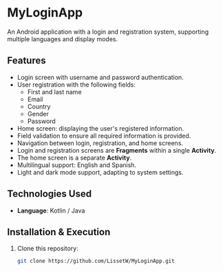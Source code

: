 # MyLoginApp

An Android application with a login and registration system, supporting multiple languages and display modes.

## Features  
- Login screen with username and password authentication.  
- User registration with the following fields:  
  - First and last name  
  - Email  
  - Country  
  - Gender  
  - Password  
- Home screen: displaying the user's registered information.  
- Field validation to ensure all required information is provided.  
- Navigation between login, registration, and home screens.  
- Login and registration screens are **Fragments** within a single **Activity**.  
- The home screen is a separate **Activity**.  
- Multilingual support: English and Spanish.  
- Light and dark mode support, adapting to system settings.  

## Technologies Used  
- **Language**: Kotlin / Java

## Installation & Execution  
1. Clone this repository:  
   ```sh
   git clone https://github.com/LissetW/MyLoginApp.git
